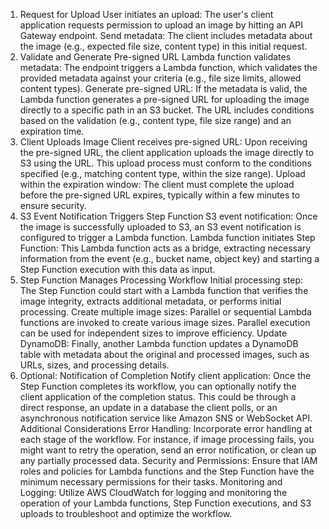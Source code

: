1. Request for Upload
User initiates an upload: The user's client application requests permission to upload an image by hitting an API Gateway endpoint.
Send metadata: The client includes metadata about the image (e.g., expected file size, content type) in this initial request.
2. Validate and Generate Pre-signed URL
Lambda function validates metadata: The endpoint triggers a Lambda function, which validates the provided metadata against your criteria (e.g., file size limits, allowed content types).
Generate pre-signed URL: If the metadata is valid, the Lambda function generates a pre-signed URL for uploading the image directly to a specific path in an S3 bucket. The URL includes conditions based on the validation (e.g., content type, file size range) and an expiration time.
3. Client Uploads Image
Client receives pre-signed URL: Upon receiving the pre-signed URL, the client application uploads the image directly to S3 using the URL. This upload process must conform to the conditions specified (e.g., matching content type, within the size range).
Upload within the expiration window: The client must complete the upload before the pre-signed URL expires, typically within a few minutes to ensure security.
4. S3 Event Notification Triggers Step Function
S3 event notification: Once the image is successfully uploaded to S3, an S3 event notification is configured to trigger a Lambda function.
Lambda function initiates Step Function: This Lambda function acts as a bridge, extracting necessary information from the event (e.g., bucket name, object key) and starting a Step Function execution with this data as input.
5. Step Function Manages Processing Workflow
Initial processing step: The Step Function could start with a Lambda function that verifies the image integrity, extracts additional metadata, or performs initial processing.
Create multiple image sizes: Parallel or sequential Lambda functions are invoked to create various image sizes. Parallel execution can be used for independent sizes to improve efficiency.
Update DynamoDB: Finally, another Lambda function updates a DynamoDB table with metadata about the original and processed images, such as URLs, sizes, and processing details.
6. Optional: Notification of Completion
Notify client application: Once the Step Function completes its workflow, you can optionally notify the client application of the completion status. This could be through a direct response, an update in a database the client polls, or an asynchronous notification service like Amazon SNS or WebSocket API.
Additional Considerations
Error Handling: Incorporate error handling at each stage of the workflow. For instance, if image processing fails, you might want to retry the operation, send an error notification, or clean up any partially processed data.
Security and Permissions: Ensure that IAM roles and policies for Lambda functions and the Step Function have the minimum necessary permissions for their tasks.
Monitoring and Logging: Utilize AWS CloudWatch for logging and monitoring the operation of your Lambda functions, Step Function executions, and S3 uploads to troubleshoot and optimize the workflow.
